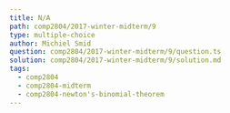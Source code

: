 ```yaml
---
title: N/A
path: comp2804/2017-winter-midterm/9
type: multiple-choice
author: Michiel Smid
question: comp2804/2017-winter-midterm/9/question.ts
solution: comp2804/2017-winter-midterm/9/solution.md
tags:
  - comp2804
  - comp2804-midterm
  - comp2804-newton's-binomial-theorem
---
```

